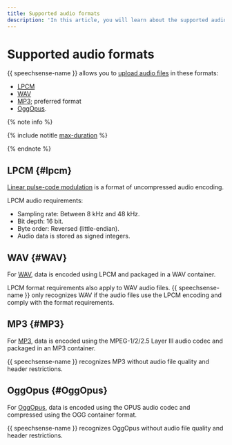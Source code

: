 ```yaml
---
title: Supported audio formats
description: 'In this article, you will learn about the supported audio formats: LPCM, WAV, MP3, and OggOpus.'
---
```


# Supported audio formats

{{ speechsense-name }} allows you to [upload audio files](../operations/data/upload-data.md) in these formats:

* [LPCM](#lpcm)
* [WAV](#WAV)
* [MP3](#MP3); preferred format
* [OggOpus](#OggOpus).

{% note info %}

{% include notitle [max-duration](../../_includes/speechsense/data/max-duration.md) %}

{% endnote %}

## LPCM {#lpcm}

[Linear pulse-code modulation](https://en.wikipedia.org/wiki/Pulse-code_modulation) is a format of uncompressed audio encoding.

LPCM audio requirements:

* Sampling rate: Between 8 kHz and 48 kHz.
* Bit depth: 16 bit.
* Byte order: Reversed (little-endian).
* Audio data is stored as signed integers.

## WAV {#WAV}

For [WAV](https://en.wikipedia.org/wiki/WAV), data is encoded using LPCM and packaged in a WAV container.

LPCM format requirements also apply to WAV audio files. {{ speechsense-name }} only recognizes WAV if the audio files use the LPCM encoding and comply with the format requirements.

## MP3 {#MP3}

For [MP3](https://en.wikipedia.org/wiki/MP3), data is encoded using the MPEG-1/2/2.5 Layer III audio codec and packaged in an MP3 container.

{{ speechsense-name }} recognizes MP3 without audio file quality and header restrictions.

## OggOpus {#OggOpus}

For [OggOpus](https://wiki.xiph.org/OggOpus), data is encoded using the OPUS audio codec and compressed using the OGG container format.

{{ speechsense-name }} recognizes OggOpus without audio file quality and header restrictions.